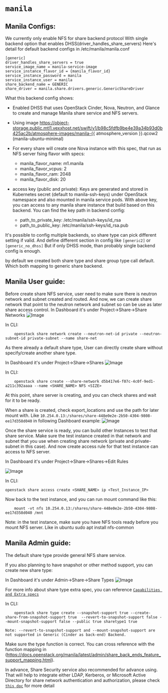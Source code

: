 # `manila`

## Manila Configs:

We currently only enable NFS for share backend protocol
With single backend option that enables DHSS(driver_handles_share_servers)
Here's detail for default backend configs in /etc/manila/manila.conf
```
[generic]
driver_handles_share_servers = true
service_image_name = manila-service-image
service_instance_flavor_id = {manila_flavor_id}
service_instance_password = manila
service_instance_user = manila
share_backend_name = GENERIC
share_driver = manila.share.drivers.generic.GenericShareDriver
```
What this backend config shows:
* Enabled DHSS that uses OpenStack Cinder, Nova, Neutron,
  and Glance to create and manage Manila share service and NFS servers.

* Using image https://object-storage.public.mtl1.vexxhost.net/swift/v1/b98c5fdfb9be4e39a34b93d0b425ac2b/atmosphere-images/manila-{{ atmosphere_version }}.qcow2 (manila-ubuntu-minimal)

* For every share will create one Nova instance with this spec, that run as NFS server fsing flavor with specs:
  * manila_flavor_name: m1.manila
  * manila_flavor_vcpus: 2
  * manila_flavor_ram: 2048
  * manila_flavor_disk: 20

* access key (public and private): Keys are generated and stored in Kubernetes secret (default to manila-ssh-keys) under OpenStack namespace and also mounted in manila service pods. With above key, you can access to any manila share instance that build based on this backend. You can find the key path in backend config:
  * path_to_private_key: /etc/manila/ssh-keys/id_rsa
  * path_to_public_key: /etc/manila/ssh-keys/id_rsa.pub

It's possible to config multiple backends, so share type can pick different setting if valid.
And define different section in config like `[generic2]` or  `[generic_no_dhss]`
But if only DHSS mode, than probably single backend config is enough.

by default we created both share type and share group type call default.
Which both mapping to generic share backend.

## Manila User guide:

Before create share NFS service, user need to make sure there is neutron network and subnet created and routed.
And now, we can create share network that point to the neutron network and subnet so can be use as later share access control.
In Dashboard it's under Project->Share->Share Networks
![Image](https://object-storage.public.mtl1.vexxhost.net/swift/v1/d7594b0298b54bcc9e4e0f252e1da2e4/atmosphere-resources/images/Manila/Share-Details-OpenStack-Dashboard.png)

In CLI:
```shell
    openstack share network create --neutron-net-id private --neutron-subnet-id private-subnet --name share-net
```

As there already a default share type, User can directly create share without specify/create another share type.

In Dashboard it's under Project->Share->Shares
![Image](https://object-storage.public.mtl1.vexxhost.net/swift/v1/d7594b0298b54bcc9e4e0f252e1da2e4/atmosphere-resources/images/Manila/Shares-OpenStack-Dashboard.png)

In CLI:
```shell
    openstack share create --share-network d5b417e6-f07c-4c0f-9ed1-a211c392aaaa --name <SHARE_NAME> NFS <SIZE>
```

At this point, share server is creating, and you can check shares and wait for it to be ready.

When a share is created, check export_locations and use the path for later mount with.
Like `10.254.0.13:/shares/share-448e0e2e-2b50-4304-9808-ee17d358d040` in following Dashboard example:
![Image](https://object-storage.public.mtl1.vexxhost.net/swift/v1/d7594b0298b54bcc9e4e0f252e1da2e4/atmosphere-resources/images/Manila/Share-Details-OpenStack-Dashboard.png)


Once the share service is ready, you can build other Instances to test that share service.
Make sure the test instance created in that network and subnet that you use when creating
share network (private and private-subnet in this case).
And now create access rule for that test instance can access to NFS server.

In Dashboard it's under Project->Share->Shares->Edit Rules

![Image](https://object-storage.public.mtl1.vexxhost.net/swift/v1/d7594b0298b54bcc9e4e0f252e1da2e4/atmosphere-resources/images/Manila/Share-Rules-OpenStack-Dashboard.png)

In CLI:

```shell
openstack share access create <SHARE_NAME> ip <Test_Instance_IP>
```

Now back to the test instance, and you can run mount command like this:
```shell
    mount -vt nfs 10.254.0.13:/shares/share-448e0e2e-2b50-4304-9808-ee17d358d040 /mnt
```

Note: in the test instance, make sure you have NFS tools ready before you mount NFS server.
Like in ubuntu sudo apt install nfs-common

## Manila Admin guide:
The default share type provide general NFS share service.

If you also planning to have snapshot or other method support, you can create new share type:

In Dashboard it's under Admin->Share->Share Types
![Image](https://object-storage.public.mtl1.vexxhost.net/swift/v1/d7594b0298b54bcc9e4e0f252e1da2e4/atmosphere-resources/images/Manila/Share-Types-OpenStack-Dashboard.png)

For more info about share type extra spec, you can reference [`Capabilities and Extra specs`](https://docs.openstack.org/manila/latest/admin/capabilities_and_extra_specs.html#share-type-common-capability-extra-specs-that-are-visible-to-end-users)

In CLI:
```shell
    openstack share type create --snapshot-support true --create-share-from-snapshot-support true  --revert-to-snapshot-support false --mount-snapshot-support false --public true sharetype1 true
```
    Note: --revert-to-snapshot-support and --mount-snapshot-support are not supported in Generic (Cinder as back-end) Backend.

Make sure the type function is correct.
You can cross reference with the function mapping in (https://docs.openstack.org/manila/latest/admin/share_back_ends_feature_support_mapping.html).

In advance, Share Security service also recommended for advance using.
That will help to integrate either LDAP, Kerberos, or Microsoft Active Directory
for share network authentication and authorization,
please check [`this doc`](https://docs.openstack.org/manila/latest/admin/shared-file-systems-security-services.html) for more detail
